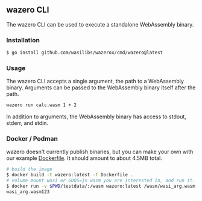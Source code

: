 ## wazero CLI

The wazero CLI can be used to execute a standalone WebAssembly binary.

### Installation

```bash
$ go install github.com/wasilibs/wazerox/cmd/wazero@latest
```

### Usage

The wazero CLI accepts a single argument, the path to a WebAssembly binary.
Arguments can be passed to the WebAssembly binary itself after the path.

```bash
wazero run calc.wasm 1 + 2
```

In addition to arguments, the WebAssembly binary has access to stdout, stderr,
and stdin.


### Docker / Podman

wazero doesn't currently publish binaries, but you can make your own with our
example [Dockerfile](Dockerfile). It should amount to about 4.5MB total.

```bash
# build the image
$ docker build -t wazero:latest -f Dockerfile .
# volume mount wasi or GOOS=js wasm you are interested in, and run it.
$ docker run -v $PWD/testdata/:/wasm wazero:latest /wasm/wasi_arg.wasm 1 2 3
wasi_arg.wasm123
```
